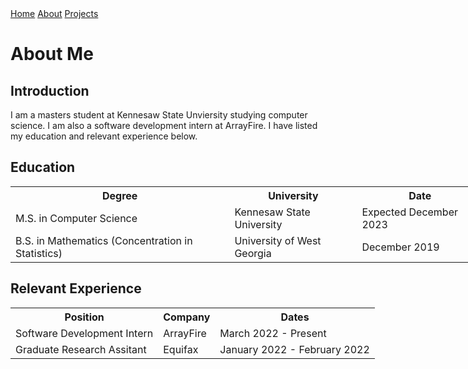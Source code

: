 <html lang="en"> 
<link href="main.css" rel="stylesheet">
<div class="topnav"> 
  <a href="https://tuckeryazdani.github.io/MyWebsite/">Home</a>
  <a class="active" href="about.html">About</a>
  <a href="projects.html">Projects</a>
  </div>  
<style>
  table, th, td {
    border: 0px;
    table-layout: fixed;
}
</style>
<head>
<h1> About Me </h1>
</head>
<body>
  <link href="main.css" rel="stylesheet">
  <h2>Introduction</h2>
  <p> I am a masters student at Kennesaw State Unviersity studying computer science. I am also a software development intern at ArrayFire. I have listed my education and relevant experience below. </p>
    <h2> Education </h2>
    <table style="width:150%">
  <tr>
    <th>Degree</th>
    <th>University</th>
    <th>Date</th>
  </tr>
  <tr>
    <td>M.S. in Computer Science</td>
    <td>Kennesaw State University</td>
    <td>Expected December 2023</td>
  </tr>
  <tr>
    <td>B.S. in Mathematics (Concentration in Statistics) </td>
    <td>University of West Georgia</td>
    <td>December 2019</td>
  </tr>
</table>
    <h2>Relevant Experience</h2>
<table style="width:150%">
  <tr>
    <th>Position</th>
    <th>Company</th>
    <th>Dates</th>
  </tr>
    <tr>
    <td>Software Development Intern</td>
    <td>ArrayFire</td>
    <td>March 2022 - Present </td>
  </tr>
  <tr>
    <td>Graduate Research Assitant</td>
    <td>Equifax</td>
    <td>January 2022 - February 2022 </td>
  </tr>
</table>
